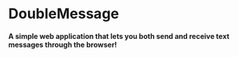 # DoubleMessage
#### A simple web application that lets you both send and receive text messages through the browser!
